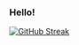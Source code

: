### Hello!  

[![GitHub Streak](https://github-readme-streak-stats.herokuapp.com?user=NoGodHenry&theme=dark&hide_border=true&date_format=M%20j%5B%2C%20Y%5D)](https://git.io/streak-stats)
 
